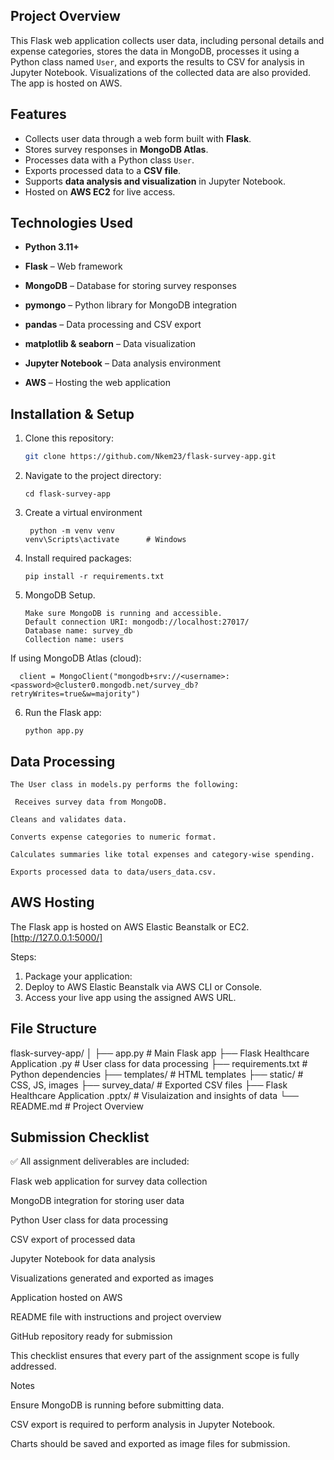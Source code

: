 ## Project Overview
This Flask web application collects user data, including personal details and expense categories, stores the data in MongoDB,
processes it using a Python class named `User`, and exports the results to CSV for analysis in Jupyter Notebook. 
Visualizations of the collected data are also provided. The app is hosted on AWS.

## Features
- Collects user data through a web form built with **Flask**.
- Stores survey responses in **MongoDB Atlas**.
- Processes data with a Python class `User`.
- Exports processed data to a **CSV file**.
- Supports **data analysis and visualization** in Jupyter Notebook.
- Hosted on **AWS EC2** for live access.


## Technologies Used

- **Python 3.11+**

- **Flask** – Web framework

- **MongoDB** – Database for storing survey responses

- **pymongo** – Python library for MongoDB integration

- **pandas** – Data processing and CSV export

- **matplotlib & seaborn** – Data visualization


- **Jupyter Notebook** – Data analysis environment

- **AWS** – Hosting the web application

## Installation & Setup
1. Clone this repository:
   ```bash
   git clone https://github.com/Nkem23/flask-survey-app.git

2. Navigate to the project directory:

       cd flask-survey-app

3. Create a virtual environment

        python -m venv venv
       venv\Scripts\activate      # Windows

4. Install required packages:

       pip install -r requirements.txt

5. MongoDB Setup.

       Make sure MongoDB is running and accessible.
       Default connection URI: mongodb://localhost:27017/
       Database name: survey_db
       Collection name: users

If using MongoDB Atlas (cloud):

      client = MongoClient("mongodb+srv://<username>:<password>@cluster0.mongodb.net/survey_db?retryWrites=true&w=majority")
6. Run the Flask app:

       python app.py

## Data Processing

    The User class in models.py performs the following:

     Receives survey data from MongoDB.

    Cleans and validates data.

    Converts expense categories to numeric format.

    Calculates summaries like total expenses and category-wise spending.

    Exports processed data to data/users_data.csv.

  ## AWS Hosting

The Flask app is hosted on AWS Elastic Beanstalk or EC2.  [http://127.0.0.1:5000/]

Steps:
           
  1. Package your application:
  2. Deploy to AWS Elastic Beanstalk via AWS CLI or Console.
  3. Access your live app using the assigned AWS URL.

 
 ## File Structure
flask-survey-app/
│
├── app.py                                 # Main Flask app
├── Flask Healthcare Application .py       # User class for data processing
├── requirements.txt                       # Python dependencies
├── templates/                             # HTML templates
├── static/                                # CSS, JS, images
├── survey_data/                           # Exported CSV files
├── Flask Healthcare Application .pptx/    # Visulaization and insights of data
└── README.md                              # Project Overview

## Submission Checklist

✅ All assignment deliverables are included:

 Flask  web application for survey data collection

 MongoDB integration for storing user data

 Python User class for data processing

 CSV export of processed data

 Jupyter Notebook for data analysis

 Visualizations generated and exported as images

 Application hosted on AWS

 README file with instructions and project overview

 GitHub repository ready for submission

This checklist ensures that every part of the assignment scope is fully addressed.


Notes

Ensure MongoDB is running before submitting data.

CSV export is required to perform analysis in Jupyter Notebook.

Charts should be saved and exported as image files for submission.
